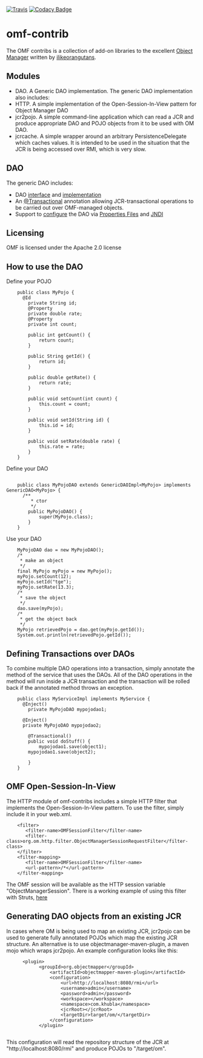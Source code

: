 [![Travis](https://travis-ci.org/teverett/omf-contrib.svg?branch=master)](https://travis-ci.org/teverett/omf-contrib)
[![Codacy Badge](https://api.codacy.com/project/badge/Grade/21103ac5d4214b0dab79a78c613aee93)](https://www.codacy.com/app/teverett/omf-contrib?utm_source=github.com&amp;utm_medium=referral&amp;utm_content=teverett/omf-contrib&amp;utm_campaign=Badge_Grade)

omf-contrib
========

The OMF contribs is a collection of add-on libraries to the excellent [Object Manager](https://github.com/ilikeorangutans/omf) written by [ilikeorangutans](https://github.com/ilikeorangutans).

Modules
----------

* DAO.  A Generic DAO implementation.  The generic DAO implementation also includes:
* HTTP.  A simple implementation of the Open-Session-In-View pattern for Object Manager DAO
* jcr2pojo. A simple command-line application which can read a JCR and produce appropriate DAO and POJO objects from it to be used with OM DAO.
* jcrcache. A simple wrapper around an arbitrary PersistenceDelegate which caches values.  It is intended to be used in the situation that the JCR is being accessed over RMI, which is very slow.

DAO
----------

The generic DAO includes:

* DAO [interface](https://github.com/ilikeorangutans/omf-contrib/blob/master/dao/src/main/java/org/om/dao/genericdao/GenericDAO.java) and [implementation](https://github.com/ilikeorangutans/omf-contrib/blob/master/dao/src/main/java/org/om/dao/genericdao/impl/GenericDAOImpl.java)
* An [@Transactional](https://github.com/ilikeorangutans/omf-contrib/blob/master/dao/src/main/java/org/om/dao/annotation/transactional/Transactional.java) annotation allowing JCR-transactional operations to be carried out over OMF-managed objects.
* Support to [configure](https://github.com/ilikeorangutans/omf-contrib/blob/master/dao/src/main/java/org/om/dao/config/ObjectManagerConfiguration.java) the DAO via [Properties Files](https://github.com/ilikeorangutans/omf-contrib/blob/master/dao/src/main/java/org/om/dao/config/impl/PropertiesFileObjectManagerConfiguration.java) and [JNDI](https://github.com/ilikeorangutans/omf-contrib/blob/master/dao/src/main/java/org/om/dao/config/impl/JNDIObjectManagerConfiguration.java)

Licensing
----------

OMF is licensed under the Apache 2.0 license

How to use the DAO
----------

Define your POJO

``` @Entity
    public class MyPojo {
      @Id
    	private String id;
    	@Property
    	private double rate;
    	@Property
    	private int count;
    
    	public int getCount() {
    		return count;
    	}
    
    	public String getId() {
    		return id;
    	}
    
    	public double getRate() {
    		return rate;
    	}
    
    	public void setCount(int count) {
    		this.count = count;
    	}
    
    	public void setId(String id) {
    		this.id = id;
    	}
    
    	public void setRate(double rate) {
    		this.rate = rate;
    	}
    }
```
Define your DAO

```

    public class MyPojoDAO extends GenericDAOImpl<MyPojo> implements GenericDAO<MyPojo> {
      /**
    	 * ctor
    	 */
    	public MyPojoDAO() {
    		super(MyPojo.class);
    	}
    }

```

Use your DAO

```
    MyPojoDAO dao = new MyPojoDAO();
    /*
     * make an object
     */
    final MyPojo myPojo = new MyPojo();
    myPojo.setCount(12);
    myPojo.setId("tge");
    myPojo.setRate(13.3);
    /*
     * save the object
     */
    dao.save(myPojo);
    /*
     * get the object back
     */
    MyPojo retrievedPojo = dao.get(myPojo.getId());
    System.out.println(retrievedPojo.getId());
```

Defining Transactions over DAOs
----------

To combine multiple DAO operations into a transaction, simply annotate the method of the service that uses the DAOs. All of the DAO operations in the method will run inside a JCR transaction and the transaction will be rolled back if the annotated method throws an exception.

```
    public class MyServiceImpl implements MyService {
      @Inject()
    	private MyPojoDAO mypojodao1;
    
      @Inject()
      private MyPojoDAO mypojodao2;
          
    	@Transactional()
    	public void doStuff() {
    		mypojodao1.save(object1);
        mypojodao1.save(object2);

    	}
    }

```

OMF Open-Session-In-View
----------

The HTTP module of omf-contribs includes a simple HTTP filter that implements the Open-Session-In-View pattern.  To use the filter, simply include it in your web.xml.

```
    <filter>
       <filter-name>OMFSessionFilter</filter-name>
       <filter-class>org.om.http.filter.ObjectManagerSessionRequestFilter</filter-class>
    </filter>
    <filter-mapping>
       <filter-name>OMFSessionFilter</filter-name>
       <url-pattern>/*</url-pattern>
    </filter-mapping>

```

The OMF session will be available as the HTTP session variable "ObjectManagerSession".  There is a working example of using this filter with Struts, [here](https://github.com/ilikeorangutans/omf-contrib/tree/master/examples/strutsexample)

Generating DAO objects from an existing JCR
----------

In cases where OM is being used to map an existing JCR, jcr2pojo can be used to generate fully annotated POJOs which map the existing JCR structure.  An alternative is to use objectmanager-maven-plugin, a maven mojo which wraps jcr2pojo.  An example configuration looks like this:

```
      <plugin>
  			<groupId>org.objectmapper</groupId>
				<artifactId>objectmapper-maven-plugin</artifactId>
				<configuration>
					<url>http://localhost:8080/rmi</url>
					<username>admin</username>
					<password>admin</password>
					<workspace></workspace>
					<namespace>com.khubla</namespace>
					<jcrRoot></jcrRoot>
					<targetDir>target/om/</targetDir>
				</configuration>
			</plugin>
      
```

This configuration will read the repository structure of the JCR at "http://localhost:8080/rmi" and produce POJOs to "/target/om".







